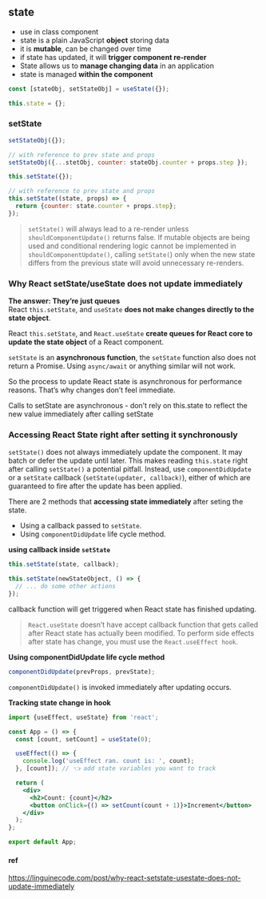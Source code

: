 ## state
- use in class component
- state is a plain JavaScript **object** storing data
- it is **mutable**, can be changed over time
- if state has updated, it will **trigger component re-render**
- State allows us to **manage changing data** in an application
- state is managed **within the component** 

```jsx
const [stateObj, setStateObj] = useState({});
```

```jsx
this.state = {};
```

### setState
```jsx
setStateObj({});

// with reference to prev state and props
setStateObj({...stetObj, counter: stateObj.counter + props.step });
```

```jsx
this.setState({});

// with reference to prev state and props
this.setState((state, props) => {
  return {counter: state.counter + props.step};
});
```

> `setState()` will always lead to a re-render unless `shouldComponentUpdate()` returns false. If mutable objects are being used and conditional rendering logic cannot be implemented in `shouldComponentUpdate()`, calling `setState(`) only when the new state differs from the previous state will avoid unnecessary re-renders.




### Why React setState/useState does not update immediately
**The answer: They’re just queues** \
React `this.setState`, and `useState` **does not make changes directly to the state object**.

React `this.setState`, and `React.useState` **create queues for React core to update the state object** of a React component.

`setState` is an **asynchronous function**, the `setState` function also does not return a Promise. Using `async/await` or anything similar will not work.

So the process to update React state is asynchronous for performance reasons. That’s why changes don’t feel immediate.

Calls to setState are asynchronous - don’t rely on this.state to reflect the new value immediately after calling setState


### Accessing React State right after setting it synchronously

`setState()` does not always immediately update the component. It may batch or defer the update until later. This makes reading `this.state` right after calling `setState()` a potential pitfall. Instead, use `componentDidUpdate` or a `setState` callback (`setState(updater, callback)`), either of which are guaranteed to fire after the update has been applied.


There are 2 methods that **accessing state immediately** after seting the state.
- Using a callback passed to `setState`.
- Using `componentDidUpdate` life cycle method.


**using callback inside `setState`**

```jsx
this.setState(state, callback);

this.setState(newStateObject, () => {
  // ... do some other actions
});
```
callback function will get triggered when React state has finished updating.

> `React.useState` doesn’t have accept callback function that gets called after React state has actually been modified. To perform side effects after state has change, you must use the `React.useEffect hook`.





**Using componentDidUpdate life cycle method**
```jsx
componentDidUpdate(prevProps, prevState);
```
`componentDidUpdate()` is invoked immediately after updating occurs. 


**Tracking state change in hook**
```jsx
import {useEffect, useState} from 'react';

const App = () => {
  const [count, setCount] = useState(0);

  useEffect(() => {
    console.log('useEffect ran. count is: ', count);
  }, [count]); // 👈️ add state variables you want to track

  return (
    <div>
      <h2>Count: {count}</h2>
      <button onClick={() => setCount(count + 1)}>Increment</button>
    </div>
  );
};

export default App;


```

#### ref 
https://linguinecode.com/post/why-react-setstate-usestate-does-not-update-immediately


